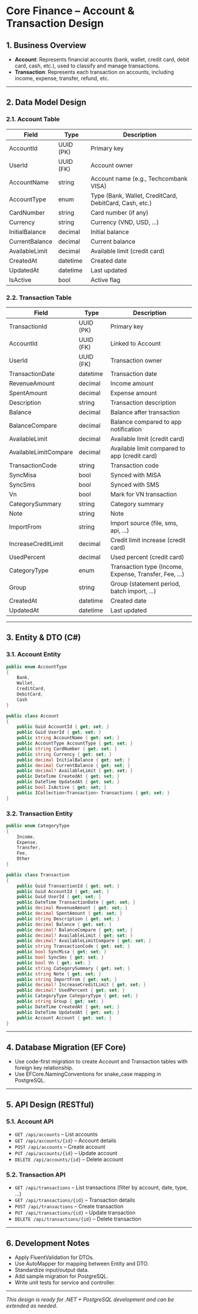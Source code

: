 # Core Finance – Account & Transaction Design

## 1. Business Overview
- **Account**: Represents financial accounts (bank, wallet, credit card, debit card, cash, etc.), used to classify and manage transactions.
- **Transaction**: Represents each transaction on accounts, including income, expense, transfer, refund, etc.

---

## 2. Data Model Design

### 2.1. Account Table
| Field            | Type         | Description                        |
|------------------|--------------|------------------------------------|
| AccountId        | UUID (PK)    | Primary key                        |
| UserId           | UUID (FK)    | Account owner                      |
| AccountName      | string       | Account name (e.g., Techcombank VISA)|
| AccountType      | enum         | Type (Bank, Wallet, CreditCard, DebitCard, Cash, etc.)|
| CardNumber       | string       | Card number (if any)               |
| Currency         | string       | Currency (VND, USD, ...)           |
| InitialBalance   | decimal      | Initial balance                    |
| CurrentBalance   | decimal      | Current balance                    |
| AvailableLimit   | decimal      | Available limit (credit card)      |
| CreatedAt        | datetime     | Created date                       |
| UpdatedAt        | datetime     | Last updated                       |
| IsActive         | bool         | Active flag                        |

### 2.2. Transaction Table
| Field                | Type         | Description                                  |
|----------------------|--------------|----------------------------------------------|
| TransactionId        | UUID (PK)    | Primary key                                   |
| AccountId            | UUID (FK)    | Linked to Account                             |
| UserId               | UUID (FK)    | Transaction owner                             |
| TransactionDate      | datetime     | Transaction date                              |
| RevenueAmount        | decimal      | Income amount                                 |
| SpentAmount          | decimal      | Expense amount                                |
| Description          | string       | Transaction description                       |
| Balance              | decimal      | Balance after transaction                     |
| BalanceCompare       | decimal      | Balance compared to app notification          |
| AvailableLimit       | decimal      | Available limit (credit card)                 |
| AvailableLimitCompare| decimal      | Available limit compared to app (credit card) |
| TransactionCode      | string       | Transaction code                              |
| SyncMisa             | bool         | Synced with MISA                              |
| SyncSms              | bool         | Synced with SMS                               |
| Vn                   | bool         | Mark for VN transaction                       |
| CategorySummary      | string       | Category summary                              |
| Note                 | string       | Note                                          |
| ImportFrom           | string       | Import source (file, sms, api, ...)           |
| IncreaseCreditLimit  | decimal      | Credit limit increase (credit card)           |
| UsedPercent          | decimal      | Used percent (credit card)                    |
| CategoryType         | enum         | Transaction type (Income, Expense, Transfer, Fee, ...) |
| Group                | string       | Group (statement period, batch import, ...)   |
| CreatedAt            | datetime     | Created date                                  |
| UpdatedAt            | datetime     | Last updated                                  |

---

## 3. Entity & DTO (C#)

### 3.1. Account Entity
```csharp
public enum AccountType
{
    Bank,
    Wallet,
    CreditCard,
    DebitCard,
    Cash
}

public class Account
{
    public Guid AccountId { get; set; }
    public Guid UserId { get; set; }
    public string AccountName { get; set; }
    public AccountType AccountType { get; set; }
    public string CardNumber { get; set; }
    public string Currency { get; set; }
    public decimal InitialBalance { get; set; }
    public decimal CurrentBalance { get; set; }
    public decimal? AvailableLimit { get; set; }
    public DateTime CreatedAt { get; set; }
    public DateTime UpdatedAt { get; set; }
    public bool IsActive { get; set; }
    public ICollection<Transaction> Transactions { get; set; }
}
```

### 3.2. Transaction Entity
```csharp
public enum CategoryType
{
    Income,
    Expense,
    Transfer,
    Fee,
    Other
}

public class Transaction
{
    public Guid TransactionId { get; set; }
    public Guid AccountId { get; set; }
    public Guid UserId { get; set; }
    public DateTime TransactionDate { get; set; }
    public decimal RevenueAmount { get; set; }
    public decimal SpentAmount { get; set; }
    public string Description { get; set; }
    public decimal Balance { get; set; }
    public decimal? BalanceCompare { get; set; }
    public decimal? AvailableLimit { get; set; }
    public decimal? AvailableLimitCompare { get; set; }
    public string TransactionCode { get; set; }
    public bool SyncMisa { get; set; }
    public bool SyncSms { get; set; }
    public bool Vn { get; set; }
    public string CategorySummary { get; set; }
    public string Note { get; set; }
    public string ImportFrom { get; set; }
    public decimal? IncreaseCreditLimit { get; set; }
    public decimal? UsedPercent { get; set; }
    public CategoryType CategoryType { get; set; }
    public string Group { get; set; }
    public DateTime CreatedAt { get; set; }
    public DateTime UpdatedAt { get; set; }
    public Account Account { get; set; }
}
```

---

## 4. Database Migration (EF Core)
- Use code-first migration to create Account and Transaction tables with foreign key relationship.
- Use EFCore.NamingConventions for snake_case mapping in PostgreSQL.

---

## 5. API Design (RESTful)
### 5.1. Account API
- `GET /api/accounts` – List accounts
- `GET /api/accounts/{id}` – Account details
- `POST /api/accounts` – Create account
- `PUT /api/accounts/{id}` – Update account
- `DELETE /api/accounts/{id}` – Delete account

### 5.2. Transaction API
- `GET /api/transactions` – List transactions (filter by account, date, type, ...)
- `GET /api/transactions/{id}` – Transaction details
- `POST /api/transactions` – Create transaction
- `PUT /api/transactions/{id}` – Update transaction
- `DELETE /api/transactions/{id}` – Delete transaction

---

## 6. Development Notes
- Apply FluentValidation for DTOs.
- Use AutoMapper for mapping between Entity and DTO.
- Standardize input/output data.
- Add sample migration for PostgreSQL.
- Write unit tests for service and controller.

---

*This design is ready for .NET + PostgreSQL development and can be extended as needed.* 